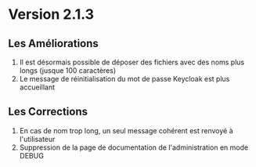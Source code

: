 # Version 2.1.3

## Les Améliorations

1. Il est désormais possible de déposer des fichiers avec des noms plus longs (jusque 100 caractères)
2. Le message de réinitialisation du mot de passe Keycloak est plus accueillant

## Les Corrections

1. En cas de nom trop long, un seul message cohérent est renvoyé à l'utilisateur
2. Suppression de la page de documentation de l'administration en mode DEBUG

